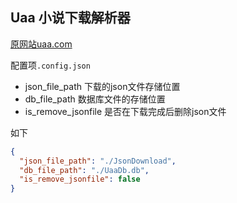 ## Uaa 小说下载解析器

[原网站uaa.com](https://www.uaa.com/)

配置项`.config.json`

- json_file_path           下载的json文件存储位置
- db_file_path             数据库文件的存储位置
- is_remove_jsonfile       是否在下载完成后删除json文件

如下

```json
{
  "json_file_path": "./JsonDownload",
  "db_file_path": "./UaaDb.db",
  "is_remove_jsonfile": false
}
```